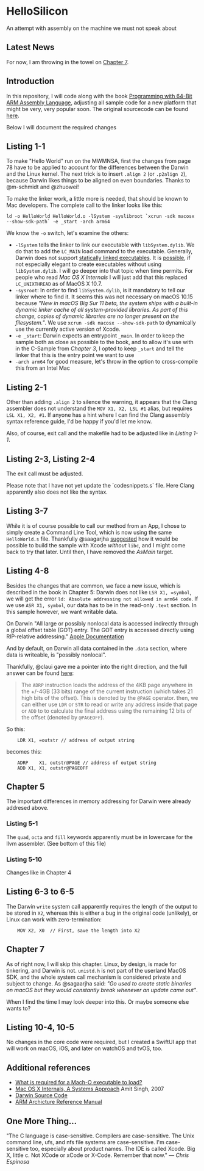 # HelloSilicon
An attempt with assembly on the machine we must not speak about

## Latest News

For now, I am throwing in the towel on [Chapter 7](https://github.com/below/HelloSilicon#chapter-7).

## Introduction

In this repository, I will code along with the book [Programming with 64-Bit ARM Assembly Language](https://www.apress.com/gp/book/9781484258804), adjusting all sample code for a new platform that might be very, very popular soon. The original sourcecode can be found [here](https://github.com/Apress/programming-with-64-bit-ARM-assembly-language).

Below I will document the required changes

## Listing 1-1

To make "Hello World" run on the MWMNSA, first the changes from page 78 have to be applied to account for the differences between the Darwin and the Linux kernel.
The next trick is to insert `.align 2` (or `.p2align 2`), because Darwin likes things to be aligned on even boundaries. Thanks to @m-schmidt and @zhuowei!

To make the linker work, a little more is needed, that should be known to Mac developers. The complete call to the linker looks like this:
```
ld -o HelloWorld HelloWorld.o -lSystem -syslibroot `xcrun -sdk macosx --show-sdk-path` -e _start -arch arm64
```

We know the `-o` switch, let's examine the others:


* `-lSystem` tells the linker to link our executable with `libSystem.dylib`. We do that to add the `LC_MAIN` load command to the executable. Generally, Darwin does not support [statically linked executables](https://developer.apple.com/library/archive/qa/qa1118/_index.html). It is [possible](https://stackoverflow.com/questions/32453849/minimal-mach-o-64-binary/32659692#32659692), if not especially elegant to create executables without using `libSystem.dylib`. I will go deeper into that topic when time permits. For people who read _Mac OS X Internals_ I will just add that this replaced `LC_UNIXTHREAD` as of MacOS X 10.7. 
* `-sysroot`: In order to find `libSystem.dylib`, is it mandatory to tell our linker where to find it. It seems this was not necessary on macOS 10.15 because _"New in macOS Big Sur 11 beta, the system ships with a built-in dynamic linker cache of all system-provided libraries. As part of this change, copies of dynamic libraries are no longer present on the filesystem."_. We use `xcrun -sdk macosx --show-sdk-path` to dynamically use the currently active version of Xcode.
* `-e _start`: Darwin expects an entrypoint `_main`. In order to keep the sample both as close as possible to the book, and to allow it's use with in the C-Sample from _Chapter 3_, I opted to keep `_start` and tell the linker that this is the entry point we want to use
* `-arch arm64` for good measure, let's throw in the option to cross-compile this from an Intel Mac

## Listing 2-1

Other than adding `.align 2` to silence the warning, it appears that the Clang assembler does not understand the `MOV X1, X2, LSL #1` alias, but requires `LSL X1, X2, #1`. If anyone has a hint where I can find the Clang assembly syntax reference guide, I'd be happy if you'd let me know.

Also, of course, exit call and the makefile had to be adjusted like in _Listing 1-1_.

## Listing 2-3, Listing 2-4

The exit call must be adjusted.

Please note that I have not yet update the ´codesnippets.s` file. Here Clang apparently also does not like the syntax.

## Listing 3-7

While it is of course possible to call our method from an App, I chose to simply create a Command Line Tool, which is now using the same `HelloWorld.s` file.
Thankfully @saagarjha [suggested](https://github.com/below/HelloSilicon/issues/5) how it would be possible to build the sample with Xcode _without_ `libc`, and I might come back to try that later.
Until then, I have removed the _AsMain_ target.

## Listing 4-8

Besides the changes that are common, we face a new issue, which is described in the book in Chapter 5: Darwin does not like `LSR X1, =symbol`, we will get the error `ld: Absolute addressing not allowed in arm64 code`. If we use `ASR X1, symbol`, our data has to be in the read-only `.text` section. In this sample however, we want writable data. 

On Darwin "All large or possibly nonlocal data is accessed indirectly through a global offset table (GOT) entry. The GOT entry is accessed directly using RIP-relative addressing." [Apple Documentation](https://developer.apple.com/library/archive/documentation/DeveloperTools/Conceptual/MachOTopics/1-Articles/x86_64_code.html#//apple_ref/doc/uid/TP40005044-SW1)

And by default, on Darwin all data contained in the `.data` section, where data is writeable, is "possibly nonlocal".

Thankfully, @claui gave me a pointer into the right direction, and the full answer can be found [here](https://reverseengineering.stackexchange.com/a/15324): 
> The `ADRP` instruction loads the address of the 4KB page anywhere in the +/-4GB (33 bits) range of the current instruction (which takes 21 high bits of the offset). This is denoted by the `@PAGE` operator. then, we can either use `LDR` or `STR` to read or write any address inside that page or `ADD` to to calculate the final address using the remaining 12 bits of the offset (denoted by `@PAGEOFF`).

So this: 
```
	LDR	X1, =outstr // address of output string
```

becomes this:
```
	ADRP	X1, outstr@PAGE	// address of output string
	ADD	X1, X1, outstr@PAGEOFF
```

## Chapter 5

The important differences in memory addressing for Darwin were already addresed above.

### Listing 5-1
The `quad`, `octa` and `fill` keywords apparently must be in lowercase for the llvm assembler. (See bottom of this file)

### Listing 5-10

Changes like in Chapter 4

## Listing 6-3 to 6-5

The Darwin `write` system call apparently requires the length of the output to be stored in `X2`, whereas this is either a bug in the original code (unlikely), or Linux can work with zero-termination:
```
	MOV	X2, X0	// First, save the length into X2
```

## Chapter 7

As of right now, I will skip this chapter. Linux, by design, is made for tinkering, and Darwin is not. `unistd.h` is not part of the userland MacOS SDK, and the whole system call mechanism is considered private and subject to change. As @sagaarjha said: _"Go used to create static binaries on macOS but they would constantly break whenever an update came out"_.

When I find the time I may look deeper into this. Or maybe someone else wants to?

## Listing 10-4, 10-5
No changes in the core code were required, but I created a SwiftUI app that will work on macOS, iOS, and later on watchOS and tvOS, too.

## Additional references

* [What is required for a Mach-O executable to load?](https://stackoverflow.com/a/42399119/1600891)
* [Mac OS X Internals, A Systems Approach](https://www.pearson.ch/Informatik/Macintosh/EAN/9780134426549/Mac-OS-X-Internals) Amit Singh, 2007 
* [Darwin Source Code](https://opensource.apple.com/source/xnu/)
* [ARM Archicture Reference Manual](https://static.docs.arm.com/ddi0487/ca/DDI0487C_a_armv8_arm.pdf)

## One More Thing…
"The C language is case-sensitive. Compilers are case-sensitive. The Unix command line, ufs, and nfs file systems are case-sensitive. I'm case-sensitive too, especially about product names. The IDE is called Xcode. Big X, little c. Not XCode or xCode or X-Code. Remember that now."
_— Chris Espinosa_
